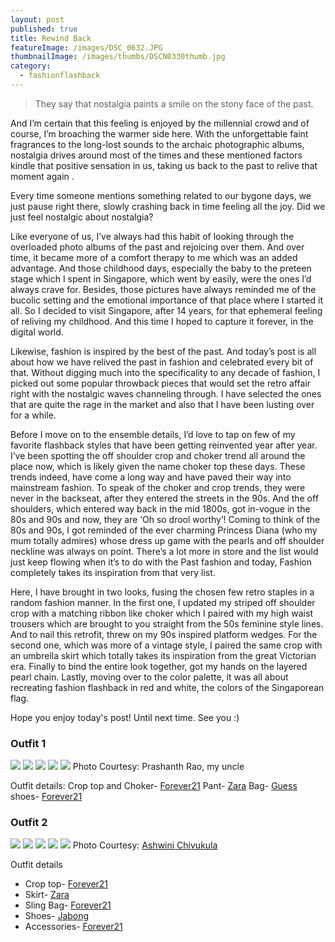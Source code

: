 ```yaml
---
layout: post
published: true
title: Rewind Back
featureImage: /images/DSC_0632.JPG
thumbnailImage: /images/thumbs/DSCN0330thumb.jpg
category:
  - fashionflashback
---
```

> They say that nostalgia paints a smile on the stony face of the past.

And I’m certain that this feeling is enjoyed by the millennial crowd and of course, I’m broaching the warmer side here. With the unforgettable faint fragrances to the long-lost sounds to the archaic photographic albums, nostalgia drives around most of the times and these mentioned factors kindle that positive sensation in us, taking us back to the past to relive that moment again .

Every time someone mentions something related to our bygone days, we just pause right there, slowly crashing back in time feeling all the joy. Did we just feel nostalgic about nostalgia? 

Like everyone of us, I’ve always had this habit of looking through the overloaded photo albums of the past and rejoicing over them. And over time, it became more of a comfort therapy to me which was an added advantage. And those childhood days, especially the baby to the preteen stage which I spent in Singapore, which went by easily, were the ones I’d always crave for. Besides, those pictures have always reminded me of the bucolic setting and the emotional importance of that place where I started it all. So I decided to visit Singapore, after 14 years, for that ephemeral feeling of reliving my childhood. And this time I hoped to capture it forever, in the digital world.

Likewise, fashion is inspired by the best of the past. And today’s post is all about how we have relived the past in fashion and celebrated every bit of that.
Without digging much into the specificality to any decade of fashion, I picked out some popular throwback pieces that would set the retro affair right with the nostalgic waves channeling through. I have selected the ones that are quite the rage in the market and also that I have been lusting over for a while.

Before I move on to the ensemble details, I’d love to tap on few of my favorite flashback styles that have been getting reinvented year after year.
I’ve been spotting the off shoulder crop and choker trend all around the place now, which is likely given the name choker top these days. These trends indeed, have come a long way and have paved their way into mainstream fashion.
To speak of the choker and crop trends, they were never in the backseat, after they entered the streets in the 90s. And the off shoulders, which entered way back in the mid 1800s, got in-vogue in the 80s and 90s and now, they are ‘Oh so drool worthy’!
Coming to think of the 80s and 90s, I got reminded of the ever charming Princess Diana (who my mum totally admires) whose dress up game with the pearls and off shoulder neckline was always on point.
There’s a lot more in store and the list would just keep flowing when it’s to do with the Past fashion and today, Fashion completely takes its inspiration from that very list.

Here, I have brought in two looks, fusing the chosen few retro staples in a random fashion manner. In the first one, I updated my striped off shoulder crop with a matching ribbon like choker which I paired with my high waist trousers which are brought to you straight from the 50s feminine style lines. And to nail this retrofit, threw on my 90s inspired platform wedges.
For the second one, which was more of a vintage style, I paired the same crop with an umbrella skirt which totally takes its inspiration from the great Victorian era. Finally to bind the entire look together, got my hands on the layered pearl chain.
Lastly, moving over to the color palette, it was all about recreating fashion flashback in red and white, the colors of the Singaporean flag.

Hope you enjoy today's post! Until next time. See you :)



### Outfit 1

![]({{site.baseurl}}/images/DSCN0343.JPG)
![]({{site.baseurl}}/images/DSCN0323.JPG)
![]({{site.baseurl}}/images/DSCN0335.JPG)
![]({{site.baseurl}}/images/DSCN0339.JPG)
![]({{site.baseurl}}/images/DSCN0340.JPG)
Photo Courtesy: Prashanth Rao, my uncle

Outfit details:
Crop top and Choker- [Forever21](http://www.forever21.com)
Pant- 				 [Zara](http://www.zara.com/)
Bag-                 [Guess](http://www.guess.com/en/)
shoes-               [Forever21](http://www.forever21.com)



### Outfit 2

![]({{site.baseurl}}/images/DSC_0707.JPG)
![]({{site.baseurl}}/images/DSC_0706.JPG)
![]({{site.baseurl}}/images/DSC_0732.JPG)
![]({{site.baseurl}}/images/DSC_0688.JPG)
![]({{site.baseurl}}/images/DSC_07771.jpg)
Photo Courtesy: [Ashwini Chivukula](https://www.instagram.com/ashchivy/)

Outfit details
- Crop top-     [Forever21](http://www.forever21.com)
- Skirt-        [Zara](http://www.zara.com/)
- Sling Bag-    [Forever21](http://www.forever21.com)
- Shoes-        [Jabong](www.jabong.com)
- Accessories-  [Forever21](http://www.forever21.com)
